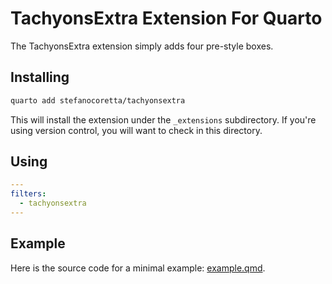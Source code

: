 # TachyonsExtra Extension For Quarto

The TachyonsExtra extension simply adds four pre-style boxes.

## Installing

```bash
quarto add stefanocoretta/tachyonsextra
```

This will install the extension under the `_extensions` subdirectory.
If you're using version control, you will want to check in this directory.

## Using

```yaml
---
filters:
  - tachyonsextra
---
```

## Example

Here is the source code for a minimal example: [example.qmd](example.qmd).

